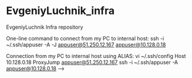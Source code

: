 # EvgeniyLuchnik_infra
EvgeniyLuchnik Infra repository

One-line command to connect from my PC to internal host:
    ssh -i ~/.ssh/appuser -A -J appuser@51.250.12.167 appuser@10.128.0.18

Connection from my PC to internal host using ALIAS:
    vi ~/.ssh/config
      Host 10.128.0.18 ProxyJump appuser@51.250.12.167
    ssh -i ~/.ssh/appuser -A appuser@10.128.0.18 -->

<!-- Config:
    bastion_IP = 51.250.12.167
    someinternalhost_IP = 10.128.0.18
